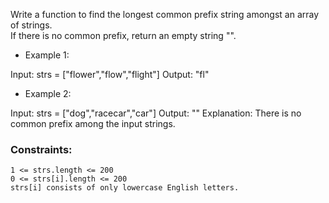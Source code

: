 Write a function to find the longest common prefix string amongst an array of strings.</br>
If there is no common prefix, return an empty string "".

* Example 1:

Input: strs = ["flower","flow","flight"]
Output: "fl"

* Example 2:

Input: strs = ["dog","racecar","car"]
Output: ""
Explanation: There is no common prefix among the input strings.
 

### Constraints:

    1 <= strs.length <= 200
    0 <= strs[i].length <= 200
    strs[i] consists of only lowercase English letters.